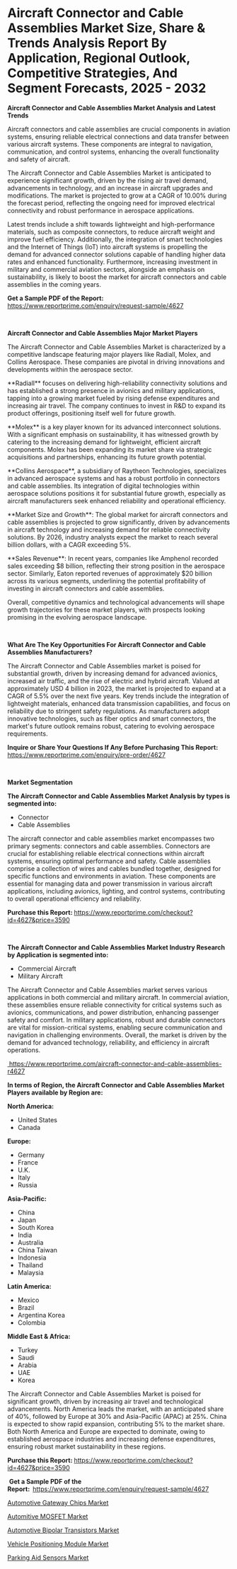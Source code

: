 <p><h1>Aircraft Connector and Cable Assemblies Market Size, Share & Trends Analysis Report By Application, Regional Outlook, Competitive Strategies, And Segment Forecasts, 2025 - 2032</h1></p><p><strong>Aircraft Connector and Cable Assemblies Market Analysis and Latest Trends</strong></p>
<p><p>Aircraft connectors and cable assemblies are crucial components in aviation systems, ensuring reliable electrical connections and data transfer between various aircraft systems. These components are integral to navigation, communication, and control systems, enhancing the overall functionality and safety of aircraft.</p><p>The Aircraft Connector and Cable Assemblies Market is anticipated to experience significant growth, driven by the rising air travel demand, advancements in technology, and an increase in aircraft upgrades and modifications. The market is projected to grow at a CAGR of 10.00% during the forecast period, reflecting the ongoing need for improved electrical connectivity and robust performance in aerospace applications.</p><p>Latest trends include a shift towards lightweight and high-performance materials, such as composite connectors, to reduce aircraft weight and improve fuel efficiency. Additionally, the integration of smart technologies and the Internet of Things (IoT) into aircraft systems is propelling the demand for advanced connector solutions capable of handling higher data rates and enhanced functionality. Furthermore, increasing investment in military and commercial aviation sectors, alongside an emphasis on sustainability, is likely to boost the market for aircraft connectors and cable assemblies in the coming years.</p></p>
<p><strong>Get a Sample PDF of the Report:&nbsp;</strong> <a href="https://www.reportprime.com/enquiry/request-sample/4627?utm_campaign=97&utm_medium=2&utm_source=Github&utm_content=ia&utm_term=19032025&utm_id=aircraft-connector-and-cable-assemblies">https://www.reportprime.com/enquiry/request-sample/4627</a></p>
<p>&nbsp;</p>
<p><strong>Aircraft Connector and Cable Assemblies Major Market Players</strong></p>
<p><p>The Aircraft Connector and Cable Assemblies Market is characterized by a competitive landscape featuring major players like Radiall, Molex, and Collins Aerospace. These companies are pivotal in driving innovations and developments within the aerospace sector.</p><p>**Radiall** focuses on delivering high-reliability connectivity solutions and has established a strong presence in avionics and military applications, tapping into a growing market fueled by rising defense expenditures and increasing air travel. The company continues to invest in R&D to expand its product offerings, positioning itself well for future growth.</p><p>**Molex** is a key player known for its advanced interconnect solutions. With a significant emphasis on sustainability, it has witnessed growth by catering to the increasing demand for lightweight, efficient aircraft components. Molex has been expanding its market share via strategic acquisitions and partnerships, enhancing its future growth potential.</p><p>**Collins Aerospace**, a subsidiary of Raytheon Technologies, specializes in advanced aerospace systems and has a robust portfolio in connectors and cable assemblies. Its integration of digital technologies within aerospace solutions positions it for substantial future growth, especially as aircraft manufacturers seek enhanced reliability and operational efficiency.</p><p>**Market Size and Growth**: The global market for aircraft connectors and cable assemblies is projected to grow significantly, driven by advancements in aircraft technology and increasing demand for reliable connectivity solutions. By 2026, industry analysts expect the market to reach several billion dollars, with a CAGR exceeding 5%.</p><p>**Sales Revenue**: In recent years, companies like Amphenol recorded sales exceeding $8 billion, reflecting their strong position in the aerospace sector. Similarly, Eaton reported revenues of approximately $20 billion across its various segments, underlining the potential profitability of investing in aircraft connectors and cable assemblies.</p><p>Overall, competitive dynamics and technological advancements will shape growth trajectories for these market players, with prospects looking promising in the evolving aerospace landscape.</p></p>
<p>&nbsp;</p>
<p><strong>What Are The Key Opportunities For Aircraft Connector and Cable Assemblies Manufacturers?</strong></p>
<p><p>The Aircraft Connector and Cable Assemblies market is poised for substantial growth, driven by increasing demand for advanced avionics, increased air traffic, and the rise of electric and hybrid aircraft. Valued at approximately USD 4 billion in 2023, the market is projected to expand at a CAGR of 5.5% over the next five years. Key trends include the integration of lightweight materials, enhanced data transmission capabilities, and focus on reliability due to stringent safety regulations. As manufacturers adopt innovative technologies, such as fiber optics and smart connectors, the market's future outlook remains robust, catering to evolving aerospace requirements.</p></p>
<p><strong>Inquire or Share Your Questions If Any Before Purchasing This Report:</strong> <a href="https://www.reportprime.com/enquiry/pre-order/4627?utm_campaign=97&utm_medium=2&utm_source=Github&utm_content=ia&utm_term=19032025&utm_id=aircraft-connector-and-cable-assemblies">https://www.reportprime.com/enquiry/pre-order/4627</a></p>
<p>&nbsp;</p>
<p><strong>Market Segmentation</strong></p>
<p><strong>The Aircraft Connector and Cable Assemblies Market Analysis by types is segmented into:</strong></p>
<p><ul><li>Connector</li><li>Cable Assemblies</li></ul></p>
<p><p>The aircraft connector and cable assemblies market encompasses two primary segments: connectors and cable assemblies. Connectors are crucial for establishing reliable electrical connections within aircraft systems, ensuring optimal performance and safety. Cable assemblies comprise a collection of wires and cables bundled together, designed for specific functions and environments in aviation. These components are essential for managing data and power transmission in various aircraft applications, including avionics, lighting, and control systems, contributing to overall operational efficiency and reliability.</p></p>
<p><strong>Purchase this Report:&nbsp;</strong><a href="https://www.reportprime.com/checkout?id=4627&price=3590&utm_campaign=97&utm_medium=2&utm_source=Github&utm_content=ia&utm_term=19032025&utm_id=aircraft-connector-and-cable-assemblies">https://www.reportprime.com/checkout?id=4627&price=3590</a></p>
<p>&nbsp;</p>
<p><strong>The Aircraft Connector and Cable Assemblies Market Industry Research by Application is segmented into:</strong></p>
<p><ul><li>Commercial Aircraft</li><li>Military Aircraft</li></ul></p>
<p><p>The Aircraft Connector and Cable Assemblies market serves various applications in both commercial and military aircraft. In commercial aviation, these assemblies ensure reliable connectivity for critical systems such as avionics, communications, and power distribution, enhancing passenger safety and comfort. In military applications, robust and durable connectors are vital for mission-critical systems, enabling secure communication and navigation in challenging environments. Overall, the market is driven by the demand for advanced technology, reliability, and efficiency in aircraft operations.</p></p>
<p><a href="https://www.reportprime.com/aircraft-connector-and-cable-assemblies-r4627?utm_campaign=97&utm_medium=2&utm_source=Github&utm_content=ia&utm_term=19032025&utm_id=aircraft-connector-and-cable-assemblies">&nbsp;https://www.reportprime.com/aircraft-connector-and-cable-assemblies-r4627</a></p>
<p><strong>In terms of Region, the Aircraft Connector and Cable Assemblies Market Players available by Region are:</strong></p>
<p>
    <p> <strong> North America: </strong>
        <ul>
            <li>United States</li>
            <li>Canada</li>
        </ul>
        </p> 
    <p> <strong> Europe: </strong>
        <ul>
            <li>Germany</li>
            <li>France</li>
            <li>U.K.</li>
            <li>Italy</li>
            <li>Russia</li>
        </ul>
        </p> 
    <p> <strong> Asia-Pacific: </strong>
        <ul>
            <li>China</li>
            <li>Japan</li>
            <li>South Korea</li>
            <li>India</li>
            <li>Australia</li>
            <li>China Taiwan</li>
            <li>Indonesia</li>
            <li>Thailand</li>
            <li>Malaysia</li>
        </ul>
        </p> 
    <p> <strong> Latin America: </strong>
        <ul>
            <li>Mexico</li>
            <li>Brazil</li>
            <li>Argentina Korea</li>
            <li>Colombia</li>
        </ul>
        </p> 
    <p> <strong> Middle East & Africa: </strong>
        <ul>
            <li>Turkey</li>
            <li>Saudi</li>
            <li>Arabia</li>
            <li>UAE</li>
            <li>Korea</li>
        </ul>
    </p>
    </p>
<p><p>The Aircraft Connector and Cable Assemblies Market is poised for significant growth, driven by increasing air travel and technological advancements. North America leads the market, with an anticipated share of 40%, followed by Europe at 30% and Asia-Pacific (APAC) at 25%. China is expected to show rapid expansion, contributing 5% to the market share. Both North America and Europe are expected to dominate, owing to established aerospace industries and increasing defense expenditures, ensuring robust market sustainability in these regions.</p></p>
<p><strong>Purchase this Report: </strong><a href="https://www.reportprime.com/checkout?id=4627&price=3590&utm_campaign=97&utm_medium=2&utm_source=Github&utm_content=ia&utm_term=19032025&utm_id=aircraft-connector-and-cable-assemblies">https://www.reportprime.com/checkout?id=4627&price=3590</a></p>
<p>&nbsp;<strong>Get a Sample PDF of the Report:&nbsp;&nbsp;</strong><a href="https://www.reportprime.com/enquiry/request-sample/4627?utm_campaign=97&utm_medium=2&utm_source=Github&utm_content=ia&utm_term=19032025&utm_id=aircraft-connector-and-cable-assemblies">https://www.reportprime.com/enquiry/request-sample/4627</a></p>
<p><strong></strong></p>
<p><p><a href="https://github.com/uldularido/Market-Research-Report-List-1/blob/main/automotive-gateway-chips-market.md?utm_campaign=97&utm_medium=2&utm_source=Github&utm_content=ia&utm_term=19032025&utm_id=aircraft-connector-and-cable-assemblies">Automotive Gateway Chips Market</a></p><p><a href="https://github.com/gummaarmel83/Market-Research-Report-List-1/blob/main/automitive-mosfet-market.md?utm_campaign=97&utm_medium=2&utm_source=Github&utm_content=ia&utm_term=19032025&utm_id=aircraft-connector-and-cable-assemblies">Automitive MOSFET Market</a></p><p><a href="https://github.com/widlerumland/Market-Research-Report-List-1/blob/main/automotive-bipolar-transistors-market.md?utm_campaign=97&utm_medium=2&utm_source=Github&utm_content=ia&utm_term=19032025&utm_id=aircraft-connector-and-cable-assemblies">Automotive Bipolar Transistors Market</a></p><p><a href="https://github.com/benasjuettk3/Market-Research-Report-List-1/blob/main/vehicle-positioning-module-market.md?utm_campaign=97&utm_medium=2&utm_source=Github&utm_content=ia&utm_term=19032025&utm_id=aircraft-connector-and-cable-assemblies">Vehicle Positioning Module Market</a></p><p><a href="https://github.com/akitamegge65/Market-Research-Report-List-1/blob/main/parking-aid-sensors-market.md?utm_campaign=97&utm_medium=2&utm_source=Github&utm_content=ia&utm_term=19032025&utm_id=aircraft-connector-and-cable-assemblies">Parking Aid Sensors Market</a></p></p>